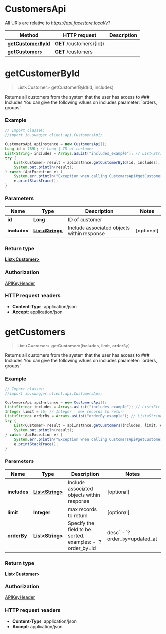 # CustomersApi

All URIs are relative to *https://api.facestore.local/v1*

Method | HTTP request | Description
------------- | ------------- | -------------
[**getCustomerById**](CustomersApi.md#getCustomerById) | **GET** /customers/{id}/ | 
[**getCustomers**](CustomersApi.md#getCustomers) | **GET** /customers | 


<a name="getCustomerById"></a>
# **getCustomerById**
> List&lt;Customer&gt; getCustomerById(id, includes)



Returns all customers from the system that the user has access to  ### Includes You can give the following values on includes parameter: &#x60;orders, groups&#x60; 

### Example
```java
// Import classes:
//import io.swagger.client.api.CustomersApi;

CustomersApi apiInstance = new CustomersApi();
Long id = 789L; // Long | ID of customer
List<String> includes = Arrays.asList("includes_example"); // List<String> | Include associated objects within response
try {
    List<Customer> result = apiInstance.getCustomerById(id, includes);
    System.out.println(result);
} catch (ApiException e) {
    System.err.println("Exception when calling CustomersApi#getCustomerById");
    e.printStackTrace();
}
```

### Parameters

Name | Type | Description  | Notes
------------- | ------------- | ------------- | -------------
 **id** | **Long**| ID of customer |
 **includes** | [**List&lt;String&gt;**](String.md)| Include associated objects within response | [optional]

### Return type

[**List&lt;Customer&gt;**](Customer.md)

### Authorization

[APIKeyHeader](../README.md#APIKeyHeader)

### HTTP request headers

 - **Content-Type**: application/json
 - **Accept**: application/json

<a name="getCustomers"></a>
# **getCustomers**
> List&lt;Customer&gt; getCustomers(includes, limit, orderBy)



Returns all customers from the system that the user has access to  ### Includes You can give the following values on includes parameter: &#x60;orders, groups&#x60; 

### Example
```java
// Import classes:
//import io.swagger.client.api.CustomersApi;

CustomersApi apiInstance = new CustomersApi();
List<String> includes = Arrays.asList("includes_example"); // List<String> | Include associated objects within response
Integer limit = 56; // Integer | max records to return
List<String> orderBy = Arrays.asList("orderBy_example"); // List<String> | Specify the field to be sorted, examples:  - `?order_by=id|desc` - `?order_by=updated_at|desc,position|asc` 
try {
    List<Customer> result = apiInstance.getCustomers(includes, limit, orderBy);
    System.out.println(result);
} catch (ApiException e) {
    System.err.println("Exception when calling CustomersApi#getCustomers");
    e.printStackTrace();
}
```

### Parameters

Name | Type | Description  | Notes
------------- | ------------- | ------------- | -------------
 **includes** | [**List&lt;String&gt;**](String.md)| Include associated objects within response | [optional]
 **limit** | **Integer**| max records to return | [optional]
 **orderBy** | [**List&lt;String&gt;**](String.md)| Specify the field to be sorted, examples:  - &#x60;?order_by&#x3D;id|desc&#x60; - &#x60;?order_by&#x3D;updated_at|desc,position|asc&#x60;  | [optional]

### Return type

[**List&lt;Customer&gt;**](Customer.md)

### Authorization

[APIKeyHeader](../README.md#APIKeyHeader)

### HTTP request headers

 - **Content-Type**: application/json
 - **Accept**: application/json

